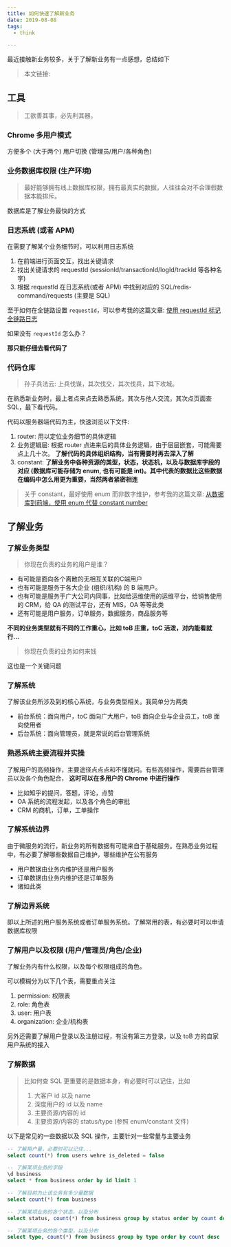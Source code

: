 ```yaml
---
title: 如何快速了解新业务
date: 2019-08-08
tags:
  - think

---
```


最近接触新业务较多，关于了解新业务有一点感想，总结如下

<!--more-->

> 本文链接: 

## 工具

> 工欲善其事，必先利其器。

### Chrome 多用户模式

方便多个 (大于两个) 用户切换 (管理员/用户/各种角色)

### 业务数据库权限 (生产环境)

> 最好能够拥有线上数据库权限，拥有最真实的数据，人往往会对不合理假数据本能排斥。

数据库是了解业务最快的方式

### 日志系统 (或者 APM)

在需要了解某个业务细节时，可以利用日志系统

1. 在前端进行页面交互，找出关键请求
1. 找出关键请求的 requestId (sessionId/transactionId/logId/trackId 等各种名字)
1. 根据 requestId 在日志系统(或者 APM) 中找到对应的 SQL/redis-command/requests (主要是 SQL)

至于如何在全链路设置 `requestId`，可以参考我的这篇文章: [使用 requestId 标记全链路日志](https://shanyue.tech/post/requestid-and-tracing/)

如果没有 `requestId` 怎么办？

**那只能仔细去看代码了**

### 代码仓库

> 孙子兵法云: 上兵伐谋，其次伐交，其次伐兵，其下攻城。

在熟悉新业务时，最上者点来点去熟悉系统，其次与他人交流，其次点页面查 SQL，最下看代码。

代码以服务器端代码为主，快速浏览以下文件:

1. router: 用以定位业务细节的具体逻辑
1. 业务逻辑层: 根据 router 点进来后的具体业务逻辑，由于层层嵌套，可能需要点上几十次。 **了解代码的具体组织结构，当有需要时再去深入了解**
1. constant: **了解业务中各种资源的类型，状态，状态机，以及与数据库字段的对应 (数据库可能存储为 enum, 也有可能是 int)。其中代表的数据比这些数据在编码中怎么用更为重要，当然两者紧密相连**

> 关于 constant，最好使用 enum 而非数字维护，参考我的这篇文章: [从数据库到前端，使用 enum 代替 constant number](https://shanyue.tech/post/constant-db-to-client/)

## 了解业务

### 了解业务类型

> 你现在负责的业务的用户是谁？

+ 有可能是面向各个离散的无相互关联的C端用户
+ 也有可能是服务于各大企业 (组织/机构) 的 B 端用户。
+ 也有可能是服务于广大公司内同事，比如给运维使用的运维平台，给销售使用的 CRM，给 QA 的测试平台，还有 MIS，OA 等等此类
+ 还有可能是用户服务，订单服务，数据服务，商品服务等

**不同的业务类型就有不同的工作重心，比如 toB 庄重，toC 活泼，对内能看就行...**

> 你现在负责的业务如何来钱

这也是一个关键问题

### 了解系统

了解该业务所涉及到的核心系统，与业务类型相关。我简单分为两类

+ 前台系统：面向用户，toC 面向广大用户，toB 面向企业与企业员工，toB 面向使用者
+ 后台系统：面向管理员，就是常说的后台管理系统

### 熟悉系统主要流程并实操

了解用户的高频操作，主要途径点点点和不懂就问。有些高频操作，需要后台管理员以及各个角色配合， **这时可以在多用户的 Chrome 中进行操作**

+ 比如知乎的提问，答题，评论，点赞
+ OA 系统的流程发起，以及各个角色的审批
+ CRM 的商机，订单，工单操作

### 了解系统边界

由于微服务的流行，新业务的所有数据有可能来自于基础服务。在熟悉业务过程中，有必要了解哪些数据自己维护，哪些维护在公有服务

+ 用户数据由业务内维护还是用户服务
+ 订单数据由业务内维护还是订单服务
+ 诸如此类

### 了解边界系统

即以上所述的用户服务系统或者订单服务系统。了解常用的表，有必要时可以申请数据库权限

### 了解用户以及权限 (用户/管理员/角色/企业)

了解业务内有什么权限，以及每个权限组成的角色。

可以模糊分为以下几个表，需要重点关注

1. permission: 权限表
1. role: 角色表
1. user: 用户表
1. organization: 企业/机构表

另外还需要了解用户登录以及注册过程，有没有第三方登录，以及 toB 方的自家用户系统的接入

### 了解数据

> 比如何查 SQL 更重要的是数据本身，有必要时可以记住，比如
> 1. 大客户 id 以及 name
> 1. 深度用户的 id 以及 name
> 1. 主要资源/内容的 id
> 1. 主要资源/内容的 status/type (参照 enum/constant 文件)

以下是常见的一些数据以及 SQL 操作，主要针对一些常量与主要业务

``` sql
-- 了解用户量，必要时可以记住...
select count(*) from users wehre is_deleted = false

-- 了解某项业务的字段
\d business
select * from business order by id limit 1

-- 了解目前为止该业务有多少量数据
select count(*) from business

-- 了解某项业务的各个状态，以及分布
select status, count(*) from business group by status order by count desc

-- 了解某项业务的各个类型，以及分布
select type, count(*) from business group by type order by count desc
```

